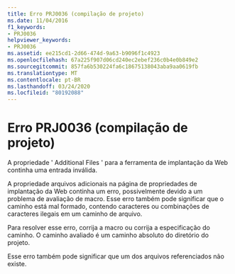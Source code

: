 ```yaml
---
title: Erro PRJ0036 (compilação de projeto)
ms.date: 11/04/2016
f1_keywords:
- PRJ0036
helpviewer_keywords:
- PRJ0036
ms.assetid: ee215cd1-2d66-474d-9a63-b9096f1c4923
ms.openlocfilehash: 67a225f907d06cd240ec2ebef236c0b4e0b849e2
ms.sourcegitcommit: 857fa6b530224fa6c18675138043aba9aa0619fb
ms.translationtype: MT
ms.contentlocale: pt-BR
ms.lasthandoff: 03/24/2020
ms.locfileid: "80192088"
---
```

# <a name="project-build-error-prj0036"></a>Erro PRJ0036 (compilação de projeto)

A propriedade ' Additional Files ' para a ferramenta de implantação da Web continha uma entrada inválida.

A propriedade arquivos adicionais na página de propriedades de implantação da Web continha um erro, possivelmente devido a um problema de avaliação de macro. Esse erro também pode significar que o caminho está mal formado, contendo caracteres ou combinações de caracteres ilegais em um caminho de arquivo.

Para resolver esse erro, corrija a macro ou corrija a especificação do caminho. O caminho avaliado é um caminho absoluto do diretório do projeto.

Esse erro também pode significar que um dos arquivos referenciados não existe.
